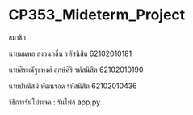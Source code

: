 # CP353_Mideterm_Project
สมาชิก

นายมนพล  สงวนกลิ่น                 รหัสนิสิต 62102010181

นายศิระณัฐชพงศ์   ฤกษ์ศิริ          รหัสนิสิต 62102010190

นายปาณัสม์ พัฒนรอด                รหัสนิสิต 62102010436

วิธีการรันโปรเจค : รันไฟล์ app.py
